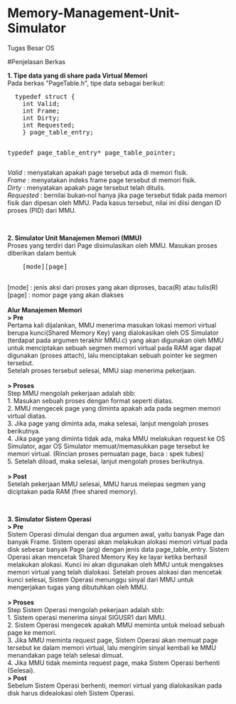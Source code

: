 # Memory-Management-Unit-Simulator
Tugas Besar OS

#Penjelasan Berkas
<p>
  <b>1. Tipe data yang di share pada Virtual Memori</b><br>
  Pada berkas "PageTable.h", tipe data sebagai berikut:
  <pre>
  typedef struct {
    int Valid;
    int Frame;
    int Dirty;
    int Requested;
    } page_table_entry;

  typedef page_table_entry* page_table_pointer;
  </pre>
  <i>Valid</i> : menyatakan apakah page tersebut ada di memori fisik. <br>
  <i>Frame</i> : menyatakan indeks frame page tersebut di memori fisik.<br>
  <i>Dirty</i> : menyatakan apakah page tersebut telah ditulis. <br>
  <i>Requested</i> : bernilai bukan‐nol hanya jika page tersebut tidak pada memori fisik dan dipesan oleh MMU. Pada kasus tersebut, nilai ini diisi dengan ID proses (PID) dari MMU.<br>
</p>
<br>
<p>
  <b>2. Simulator Unit Manajemen Memori (MMU)</b><br>
  Proses yang terdiri dari Page disimulasikan oleh MMU. Masukan proses diberikan dalam bentuk
  <pre>
    [mode][page]
  </pre>
  [mode] : jenis aksi dari proses yang akan diproses, baca(R) atau tulis(R) <br>
  [page] : nomor page yang akan diakses<br><br>
  <b> Alur Manajemen Memori </b><br>
  <b>> Pre</b><br>
  Pertama kali dijalankan, MMU menerima masukan lokasi memori virtual berupa kunci(Shared Memory Key) yang dialokasikan oleh OS Simulator (terdapat pada argumen terakhir MMU.c) yang akan digunakan oleh MMU untuk menciptakan sebuah segmen memori virtual pada RAM agar dapat digunakan (proses attach), lalu menciptakan sebuah pointer ke segmen tersebut.<br>
  Setelah proses tersebut selesai, MMU siap menerima pekerjaan.<br><br>
  <b>> Proses</b><br>
  Step MMU mengolah pekerjaan adalah sbb:<br>
  1. Masukan sebuah proses dengan format seperti diatas.<br>
  2. MMU mengecek page yang diminta apakah ada pada segmen memori virtual diatas.<br>
  3. Jika page yang diminta ada, maka selesai, lanjut mengolah proses berikutnya.<br>
  4. Jika page yang diminta tidak ada, maka MMU melakukan request ke OS Simulator, agar OS Simulator memuat/memasukkan page tersebut ke memori virtual. (Rincian proses pemuatan page, baca : spek tubes)<br>
  5. Setelah diload, maka selesai, lanjut mengolah proses berikutnya.<br><br>
  <b>> Post</b><br>
  Setelah pekerjaan MMU selesai, MMU harus melepas segmen yang diciptakan pada RAM (free shared memory).<br>
</p>
<br>
<p>
  <b>3. Simulator Sistem Operasi</b><br>
  <b>> Pre</b><br>
  Sistem Operasi dimulai dengan dua argumen awal, yaitu banyak Page dan banyak Frame. Sistem operasi akan melakukan alokasi memori virtual pada disk sebesar banyak Page (arg) dengan jenis data page_table_entry. Sistem Operasi akan mencetak Shared Memory Key ke layar ketika berhasil melakukan alokasi. Kunci ini akan digunakan oleh MMU untuk mengakses memori virtual yang telah dialokasi.
  Setelah proses alokasi dan mencetak kunci selesai, Sistem Operasi menunggu sinyal dari MMU untuk mengerjakan tugas yang dibutuhkan oleh MMU.<br><br>
  <b>> Proses</b><br>
  Step Sistem Operasi mengolah pekerjaan adalah sbb:<br>
  1. Sistem operasi menerima sinyal SIGUSR1 dari MMU.<br>
  2. Sistem Operasi mengecek apakah MMU meminta untuk meload sebuah page ke memori.<br>
  3. Jika MMU meminta request page, Sistem Operasi akan memuat page tersebut ke dalam memori virtual, lalu mengirim sinyal kembali ke MMU menandakan page telah selesai dimuat.<br>
  4. Jika MMU tidak meminta request page, maka Sistem Operasi berhenti (Selesai).<br>
  <b>> Post</b><br>
  Sebelum Sistem Operasi berhenti, memori virtual yang dialokasikan pada disk harus didealokasi oleh Sistem Operasi.<br>
  
</p>
<br>
